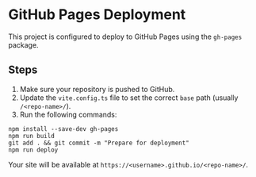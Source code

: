 # GitHub Pages Deployment

This project is configured to deploy to GitHub Pages using the `gh-pages` package.

## Steps

1. Make sure your repository is pushed to GitHub.
2. Update the `vite.config.ts` file to set the correct `base` path (usually `/<repo-name>/`).
3. Run the following commands:

```
npm install --save-dev gh-pages
npm run build
git add . && git commit -m "Prepare for deployment"
npm run deploy
```

Your site will be available at `https://<username>.github.io/<repo-name>/`.
